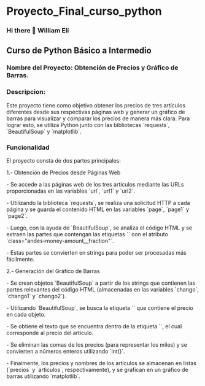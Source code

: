 # Proyecto_Final_curso_python
### Hi there 👋 William Elí
<h2>Curso de Python Básico a Intermedio</h2>
<h3>
      <b>Nombre del Proyecto: Obtención de Precios y Gráfico de Barras.</b>
</h3>
<h3>Descripcion:</h3>
<p>Este proyecto tiene como objetivo obtener los precios de tres artículos diferentes desde sus respectivas páginas web y generar un gráfico de barras para visualizar y comparar los precios de manera más clara. Para lograr esto, se utiliza Python junto con las bibliotecas `requests`, `BeautifulSoup` y `matplotlib`.
</p>
 <h3>Funcionalidad</h3>
 <p>El proyecto consta de dos partes principales:</p>
 <p>1.- Obtención de Precios desde Páginas Web</p>
 <p>- Se accede a las páginas web de los tres artículos mediante las URLs proporcionadas en las variables `url`, `url1` y `url2`.</p>
 <p>- Utilizando la biblioteca `requests`, se realiza una solicitud HTTP a cada página y se guarda el contenido HTML en las variables `page`, `page1` y `page2`.</p>
 <p> - Luego, con la ayuda de `BeautifulSoup`, se analiza el código HTML y se extraen las partes que contengan las etiquetas `<span>` con el atributo `class="andes-money-amount__fraction"`.</p>
 <p> - Estas partes se convierten en strings para poder ser procesadas más fácilmente.</p>
   <p>2.- Generación del Gráfico de Barras</p>
   <p>- Se crean objetos `BeautifulSoup` a partir de los strings que contienen las partes relevantes del código HTML (almacenadas en las variables `chango`, `chango1` y `chango2`).</p>
   <p>- Utilizando `BeautifulSoup`, se busca la etiqueta `<span>` que contiene el precio en cada objeto.</p>
   <p>- Se obtiene el texto que se encuentra dentro de la etiqueta `<span>`, el cual corresponde al precio del artículo.</p>
   <p>- Se eliminan las comas de los precios (para representar los miles) y se convierten a números enteros utilizando `int()`.</p>
     <p>- Finalmente, los precios y nombres de los artículos se almacenan en listas (`precios` y `articulos`, respectivamente), y se grafican en un gráfico de barras utilizando `matplotlib`.</p>
    
